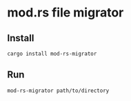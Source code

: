 # mod.rs file migrator

## Install
```shell
cargo install mod-rs-migrator
```

## Run
```shell
mod-rs-migrator path/to/directory
```
